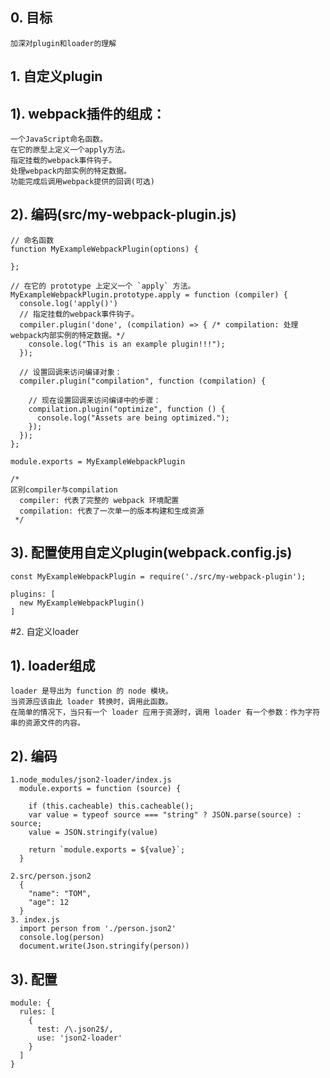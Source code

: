 ## 0. 目标
    加深对plugin和loader的理解
    
## 1. 自定义plugin
## 1). webpack插件的组成：
    一个JavaScript命名函数。
    在它的原型上定义一个apply方法。
    指定挂载的webpack事件钩子。
    处理webpack内部实例的特定数据。
    功能完成后调用webpack提供的回调(可选)
    
## 2). 编码(src/my-webpack-plugin.js)
    // 命名函数
    function MyExampleWebpackPlugin(options) {
    
    };
    
    // 在它的 prototype 上定义一个 `apply` 方法。
    MyExampleWebpackPlugin.prototype.apply = function (compiler) {
      console.log('apply()')
      // 指定挂载的webpack事件钩子。
      compiler.plugin('done', (compilation) => { /* compilation: 处理webpack内部实例的特定数据。*/
        console.log("This is an example plugin!!!");
      });
    
      // 设置回调来访问编译对象：
      compiler.plugin("compilation", function (compilation) {
    
        // 现在设置回调来访问编译中的步骤：
        compilation.plugin("optimize", function () {
          console.log("Assets are being optimized.");
        });
      });
    };
    
    module.exports = MyExampleWebpackPlugin
    
    /*
    区别compiler与compilation
      compiler: 代表了完整的 webpack 环境配置
      compilation: 代表了一次单一的版本构建和生成资源
     */
## 3). 配置使用自定义plugin(webpack.config.js)     
    const MyExampleWebpackPlugin = require('./src/my-webpack-plugin');
    
    plugins: [
      new MyExampleWebpackPlugin()
    ]
    
#2. 自定义loader
## 1). loader组成
    loader 是导出为 function 的 node 模块。
    当资源应该由此 loader 转换时，调用此函数。
    在简单的情况下，当只有一个 loader 应用于资源时，调用 loader 有一个参数：作为字符串的资源文件的内容。

## 2). 编码
    1.node_modules/json2-loader/index.js
      module.exports = function (source) {
      
        if (this.cacheable) this.cacheable();
        var value = typeof source === "string" ? JSON.parse(source) : source;
        value = JSON.stringify(value)
      
        return `module.exports = ${value}`;
      }
    
    2.src/person.json2
      {
        "name": "TOM",
        "age": 12
      }
    3. index.js
      import person from './person.json2'
      console.log(person)
      document.write(Json.stringify(person))

## 3). 配置
    module: {
      rules: [
        {
          test: /\.json2$/,
          use: 'json2-loader'
        }
      ]
    }
